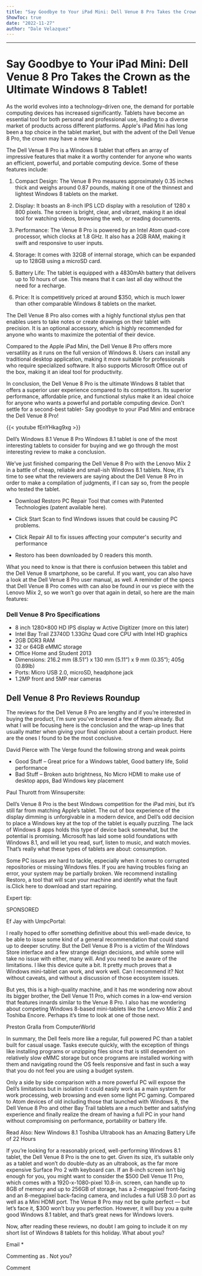 ```yaml
---
title: "Say Goodbye to Your iPad Mini: Dell Venue 8 Pro Takes the Crown as the Ultimate Windows 8 Tablet!"
ShowToc: true 
date: "2022-11-27"
author: "Dale Velazquez"
---
```

*****
# Say Goodbye to Your iPad Mini: Dell Venue 8 Pro Takes the Crown as the Ultimate Windows 8 Tablet!

As the world evolves into a technology-driven one, the demand for portable computing devices has increased significantly. Tablets have become an essential tool for both personal and professional use, leading to a diverse market of products across different platforms. Apple's iPad Mini has long been a top choice in the tablet market, but with the advent of the Dell Venue 8 Pro, the crown may have a new king.

The Dell Venue 8 Pro is a Windows 8 tablet that offers an array of impressive features that make it a worthy contender for anyone who wants an efficient, powerful, and portable computing device. Some of these features include:

1. Compact Design: The Venue 8 Pro measures approximately 0.35 inches thick and weighs around 0.87 pounds, making it one of the thinnest and lightest Windows 8 tablets on the market.

2. Display: It boasts an 8-inch IPS LCD display with a resolution of 1280 x 800 pixels. The screen is bright, clear, and vibrant, making it an ideal tool for watching videos, browsing the web, or reading documents.

3. Performance: The Venue 8 Pro is powered by an Intel Atom quad-core processor, which clocks at 1.8 GHz. It also has a 2GB RAM, making it swift and responsive to user inputs.

4. Storage: It comes with 32GB of internal storage, which can be expanded up to 128GB using a microSD card.

5. Battery Life: The tablet is equipped with a 4830mAh battery that delivers up to 10 hours of use. This means that it can last all day without the need for a recharge.

6. Price: It is competitively priced at around $350, which is much lower than other comparable Windows 8 tablets on the market.

The Dell Venue 8 Pro also comes with a highly functional stylus pen that enables users to take notes or create drawings on their tablet with precision. It is an optional accessory, which is highly recommended for anyone who wants to maximize the potential of their device.

Compared to the Apple iPad Mini, the Dell Venue 8 Pro offers more versatility as it runs on the full version of Windows 8. Users can install any traditional desktop application, making it more suitable for professionals who require specialized software. It also supports Microsoft Office out of the box, making it an ideal tool for productivity.

In conclusion, the Dell Venue 8 Pro is the ultimate Windows 8 tablet that offers a superior user experience compared to its competitors. Its superior performance, affordable price, and functional stylus make it an ideal choice for anyone who wants a powerful and portable computing device. Don't settle for a second-best tablet- Say goodbye to your iPad Mini and embrace the Dell Venue 8 Pro!

{{< youtube fEnYHkag9xg >}} 



Dell’s Windows 8.1 Venue 8 Pro Windows 8.1 tablet is one of the most interesting tablets to consider for buying and we go through the most interesting review to make a conclusion.

We’ve just finished comparing the Dell Venue 8 Pro with the Lenovo Miix 2 in a battle of cheap, reliable and small-ish Windows 8.1 tablets. Now, it’s time to see what the reviewers are saying about the Dell Venue 8 Pro in order to make a compilation of judgments, if I can say so, from the people who tested the tablet.
 

 
- Download Restoro PC Repair Tool that comes with Patented Technologies (patent available here).
 - Click Start Scan to find Windows issues that could be causing PC problems.
 - Click Repair All to fix issues affecting your computer's security and performance

 
- Restoro has been downloaded by 0 readers this month.

 
What you need to know is that there is confusion between this tablet and the Dell Venue 8 smartphone, so be careful. If you want, you can also have a look at the Dell Venue 8 Pro user manual, as well. A reminder of the specs that Dell Venue 8 Pro comes with can also be found in our vs piece with the Lenovo Miix 2, so we won’t go over that again in detail, so here are the main features:
 
### Dell Venue 8 Pro Specifications
 
- 8 inch 1280×800 HD IPS display w Active Digitizer (more on this later)
 - Intel Bay Trail Z3740D 1.33Ghz Quad core CPU with Intel HD graphics
 - 2GB DDR3 RAM
 - 32 or 64GB eMMC storage
 - Office Home and Student 2013
 - Dimensions: 216.2 mm (8.51”) x 130 mm (5.11”) x 9 mm (0.35”); 405g (0.89lb)
 - Ports: Micro USB 2.0, microSD, headphone jack
 - 1.2MP front and 5MP rear cameras

 
## Dell Venue 8 Pro Reviews Roundup
 
The reviews for the Dell Venue 8 Pro are lengthy and if you’re interested in buying the product, I’m sure you’ve browsed a few of them already. But what I will be focusing here is the conclusion and the wrap-up lines that usually matter when giving your final opinion about a certain product. Here are the ones I found to be the most conclusive.
 
David Pierce with The Verge found the following strong and weak points
 
- Good Stuff – Great price for a Windows tablet, Good battery life, Solid performance
 - Bad Stuff – Broken auto brightness, No Micro HDMI to make use of desktop apps, Bad Windows key placement

 
Paul Thurott from Winsupersite:
 
Dell’s Venue 8 Pro is the best Windows competition for the iPad mini, but it’s still far from matching Apple’s tablet. The out of box experience of the display dimming is unforgivable in a modern device, and Dell’s odd decision to place a Windows key at the top of the tablet is equally puzzling. The lack of Windows 8 apps holds this type of device back somewhat, but the potential is promising. Microsoft has laid some solid foundations with Windows 8.1, and will let you read, surf, listen to music, and watch movies. That’s really what these types of tablets are about: consumption.
 
Some PC issues are hard to tackle, especially when it comes to corrupted repositories or missing Windows files. If you are having troubles fixing an error, your system may be partially broken. We recommend installing Restoro, a tool that will scan your machine and identify what the fault is.Click here to download and start repairing.
 
Expert tip:
 
SPONSORED
 
Ef Jay with UmpcPortal:
 
I really hoped to offer something definitive about this well-made device, to be able to issue some kind of a general recommendation that could stand up to deeper scrutiny. But the Dell Venue 8 Pro is a victim of the Windows Store interface and a few strange design decisions, and while some will take no issue with either, many will. And you need to be aware of the limitations. I like this device quite a bit. It pretty much proves that a Windows mini-tablet can work, and work well. Can I recommend it? Not without caveats, and without a discussion of those ecosystem issues.
 
But yes, this is a high-quality machine, and it has me wondering now about its bigger brother, the Dell Venue 11 Pro, which comes in a low-end version that features innards similar to the Venue 8 Pro. I also has me wondering about competing Windows 8-based mini-tablets like the Lenovo Miix 2 and Toshiba Encore. Perhaps it’s time to look at one of those next.
 
Preston Gralla from ComputerWorld
 
In summary, the Dell feels more like a regular, full powered PC than a tablet built for casual usage. Tasks execute quickly, with the exception of things like installing programs or unzipping files since that is still dependent on relatively slow eMMC storage but once programs are installed working with them and navigating round the OS feels responsive and fast in such a way that you do not feel you are using a budget system.
 
Only a side by side comparison with a more powerful PC will expose the Dell’s limitations but in isolation it could easily work as a main system for work processing, web browsing and even some light PC gaming. Compared to Atom devices of old including those that launched with Windows 8, the Dell Venue 8 Pro and other Bay Trail tablets are a much better and satisfying experience and finally realize the dream of having a full PC in your hand without compromising on performance, portability or battery life.
 
Read Also: New Windows 8.1 Toshiba Ultrabook has an Amazing Battery Life of 22 Hours
 
If you’re looking for a reasonably priced, well-performing Windows 8.1 tablet, the Dell Venue 8 Pro is the one to get. Given its size, it’s suitable only as a tablet and won’t do double-duty as an ultrabook, as the far more expensive Surface Pro 2 with keyboard can. If an 8-inch screen isn’t big enough for you, you might want to consider the $500 Dell Venue 11 Pro, which comes with a 1920-x-1080-pixel 10.8-in. screen, can handle up to 8GB of memory and up to 256GB of storage, has a 2-megapixel front-facing and an 8-megapixel back-facing camera, and includes a full USB 3.0 port as well as a Mini HDMI port. The Venue 8 Pro may not be quite perfect — but let’s face it, $300 won’t buy you perfection. However, it will buy you a quite good Windows 8.1 tablet, and that’s great news for Windows lovers.
 
Now, after reading these reviews, no doubt I am going to include it on my short list of Windows 8 tablets for this holiday. What about you?
 
Email * 
 

Commenting as .
Not you?

 
Comment 





